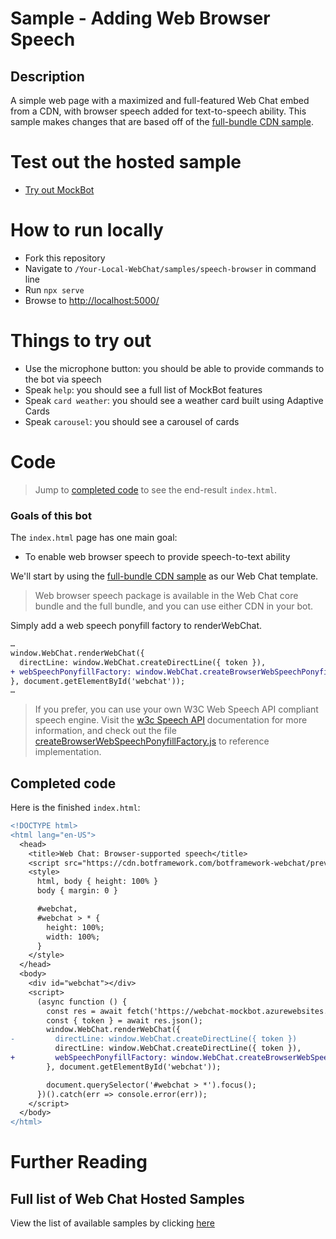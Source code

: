 # Sample -  Adding Web Browser Speech

## Description
A simple web page with a maximized and full-featured Web Chat embed from a CDN, with browser speech added for text-to-speech ability. This sample makes changes that are based off of the [full-bundle CDN sample](./../full-bundle/README.md).

# Test out the hosted sample
- [Try out MockBot](https://microsoft.github.io/BotFramework-WebChat/speech-browser)

# How to run locally
- Fork this repository
- Navigate to `/Your-Local-WebChat/samples/speech-browser` in command line
- Run `npx serve`
- Browse to [http://localhost:5000/](http://localhost:5000/)

# Things to try out
- Use the microphone button: you should be able to provide commands to the bot via speech
- Speak `help`: you should see a full list of MockBot features
- Speak `card weather`: you should see a weather card built using Adaptive Cards
- Speak `carousel`: you should see a carousel of cards

# Code
> Jump to [completed code](#completed-code) to see the end-result `index.html`.

### Goals of this bot
The `index.html` page has one main goal:
- To enable web browser speech to provide speech-to-text ability

We'll start by using the [full-bundle CDN sample](./../full-bundle/README.md) as our Web Chat template.
> Web browser speech package is available in the Web Chat core bundle and the full bundle, and you can use either CDN in your bot.

Simply add a web speech ponyfill factory to renderWebChat.
```diff
…
window.WebChat.renderWebChat({
  directLine: window.WebChat.createDirectLine({ token }),
+ webSpeechPonyfillFactory: window.WebChat.createBrowserWebSpeechPonyfillFactory({ fetchToken })
}, document.getElementById('webchat'));
…
```

> If you prefer, you can use your own W3C Web Speech API compliant speech engine. Visit the [w3c Speech API](https://w3c.github.io/speech-api/) documentation for more information, and check out the file [createBrowserWebSpeechPonyfillFactory.js](./../packages\bundle\src\createBrowserWebSpeechPonyfillFactory.js) to reference implementation.



## Completed code 
Here is the finished `index.html`:

```diff
<!DOCTYPE html>
<html lang="en-US">
  <head>
    <title>Web Chat: Browser-supported speech</title>
    <script src="https://cdn.botframework.com/botframework-webchat/preview/botchat.js"></script>
    <style>
      html, body { height: 100% }
      body { margin: 0 }

      #webchat,
      #webchat > * {
        height: 100%;
        width: 100%;
      }
    </style>
  </head>
  <body>
    <div id="webchat"></div>
    <script>
      (async function () {
        const res = await fetch('https://webchat-mockbot.azurewebsites.net/directline/token', { method: 'POST' });
        const { token } = await res.json();
        window.WebChat.renderWebChat({
-         directLine: window.WebChat.createDirectLine({ token })
          directLine: window.WebChat.createDirectLine({ token }),
+         webSpeechPonyfillFactory: window.WebChat.createBrowserWebSpeechPonyfillFactory()
        }, document.getElementById('webchat'));

        document.querySelector('#webchat > *').focus();
      })().catch(err => console.error(err));
    </script>
  </body>
</html>

```

# Further Reading

## Full list of Web Chat Hosted Samples
View the list of available samples by clicking [here](https://github.com/Microsoft/BotFramework-WebChat/tree/preview/samples)